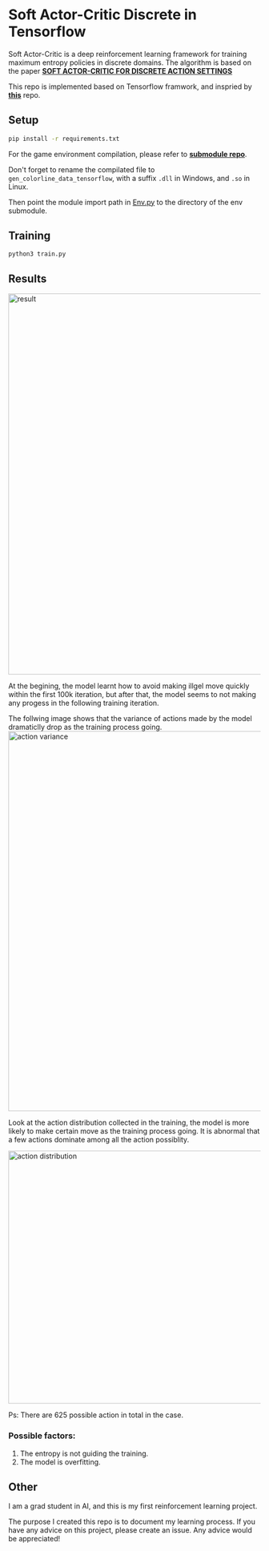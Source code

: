 # Soft Actor-Critic Discrete in Tensorflow
Soft Actor-Critic is a deep reinforcement learning framework for training maximum entropy policies in discrete domains. The algorithm is based on the paper **[SOFT ACTOR-CRITIC FOR DISCRETE ACTION SETTINGS](https://arxiv.org/abs/1910.07207)**

This repo is implemented based on Tensorflow framwork, and inspried by **[this](https://github.com/toshikwa/sac-discrete.pytorch)** repo.

## Setup
```bash
pip install -r requirements.txt
```
For the game environment compilation, please refer to **[submodule repo](https://github.com/djjbxxz/ColorLine_Environment/tree/tensorflow)**.

Don't forget to rename the compilated file to `gen_colorline_data_tensorflow`, with a suffix `.dll` in Windows, and `.so` in Linux.

Then point the module import path in [Env.py](Env.py) to the directory of the env submodule.


## Training
```python3
python3 train.py
```

## Results

<img width="761" alt="result" src="https://user-images.githubusercontent.com/41796656/213947925-55341859-1d88-4891-ad27-f6fdfb122cfc.png">

At the begining, the model learnt how to avoid making illgel move quickly within the first 100k iteration, but after that, the model seems to not making any progess in the following training iteration.

The follwing image shows that the variance of actions made by the model dramaticlly drop as the training process going.
<img width="759" alt="action variance" src="https://user-images.githubusercontent.com/41796656/213948256-156db940-244a-4a57-842f-ab13c7ff4b73.png">


Look at the action distribution collected in the training, the model is more likely to make certain move as the training process going. It is abnormal that a few actions dominate among  all the action possiblity.

<img width="505" alt="action distribution" src="https://user-images.githubusercontent.com/41796656/213948471-d30a53cb-48d7-4c05-9b6d-d7998a0df7d4.png">

Ps: There are 625 possible action in total in the case.

### Possible factors:
1) The entropy is not guiding the training.
2) The model is overfitting.

## Other

I am a grad student in AI, and this is my first reinforcement learning project.

The purpose I created this repo is to document my learning process. If you have any advice on this project, please create an issue. Any advice would be appreciated!
